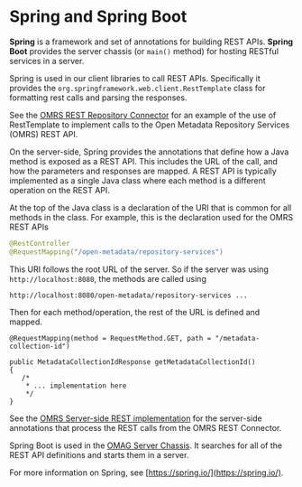 <!-- SPDX-License-Identifier: Apache-2.0 -->

# Spring and Spring Boot

**Spring** is a framework and set of annotations for building REST APIs.  **Spring Boot** provides the server chassis
(or `main()` method) for hosting RESTful services in a server.

Spring is used in our client libraries to call REST APIs.  Specifically it provides the
`org.springframework.web.client.RestTemplate` class for formatting rest calls and parsing the responses.

See the [OMRS REST Repository Connector](../open-metadata-implementation/adapters/open-connectors/repository-services-connectors/open-metadata-collection-store-connectors/omrs-rest-repository-connector/README.md)
for an example of the use of RestTemplate to implement calls to the Open Metadata Repository Services (OMRS)
REST API.

On the server-side, Spring provides the annotations that define how a Java method is exposed as a REST API.
This includes the URL of the call, and how the parameters and responses are mapped.
A REST API is typically implemented as a single Java class where each method is a different operation on the
REST API.

At the top of the Java class is a declaration of the URI that is common for all methods in the class.
For example, this is the declaration used for the OMRS REST APIs

```java
@RestController
@RequestMapping("/open-metadata/repository-services")
```

This URI follows the root URL of the server.  So if the server was using `http://localhost:8080`, the methods are called
using

```
http://localhost:8080/open-metadata/repository-services ...
```

Then for each method/operation, the rest of the URL is defined and mapped.

```
@RequestMapping(method = RequestMethod.GET, path = "/metadata-collection-id")

public MetadataCollectionIdResponse getMetadataCollectionId()
{
   /*
    * ... implementation here
    */
}
```

See the [OMRS Server-side REST implementation](../open-metadata-implementation/repository-services/repository-services-spring/README.md)
for the server-side annotations that process the REST calls from the OMRS REST Connector.

Spring Boot is used in the 
[OMAG Server Chassis](../open-metadata-implementation/governance-servers/server-chassis/server-chassis-spring/README.md).
It searches for all of the REST API definitions and starts them in a server.

For more information on Spring, see [https://spring.io/](https://spring.io/).